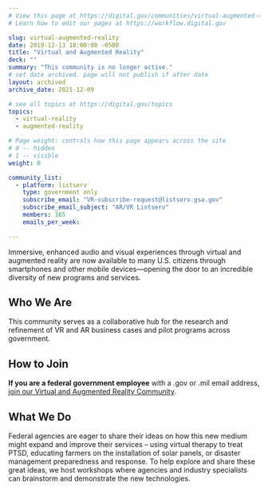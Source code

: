 ```yaml
---
# View this page at https://digital.gov/communities/virtual-augmented-reality
# Learn how to edit our pages at https://workflow.digital.gov

slug: virtual-augmented-reality
date: 2019-12-13 18:00:00 -0500
title: "Virtual and Augmented Reality"
deck: ""
summary: "This community is no longer active."
# set date archived. page will not publish if after date
layout: archived
archive_date: 2021-12-09

# see all topics at https://digital.gov/topics
topics:
  - virtual-reality
  - augmented-reality

# Page weight: controls how this page appears across the site
# 0 -- hidden
# 1 -- visible
weight: 0

community_list:
  - platform: listserv
    type: government only
    subscribe_email: "VR-subscribe-request@listserv.gsa.gov"
    subscribe_email_subject: "AR/VR Listserv"
    members: 165
    emails_per_week:

---
```


Immersive, enhanced audio and visual experiences through virtual and augmented reality are now available to many U.S. citizens through smartphones and other mobile devices&mdash;opening the door to an incredible diversity of new programs and services.

## Who We Are

This community serves as a collaborative hub for the research and refinement of VR and AR business cases and pilot programs across government.

## How to Join

**If you are a federal government employee** with a .gov or .mil email address, [join our Virtual and Augmented Reality Community](mailto:VR-subscribe-request@listserv.gsa.gov?subject=VR%20listserv).

## What We Do

Federal agencies are eager to share their ideas on how this new medium might expand and improve their services – using virtual therapy to treat PTSD, educating farmers on the installation of solar panels, or disaster management preparedness and response. To help explore and share these great ideas, we host workshops where agencies and industry specialists can brainstorm and demonstrate the new technologies.
